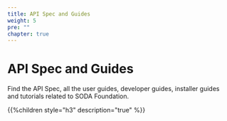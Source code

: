 ```yaml
---
title: API Spec and Guides
weight: 5
pre: ""
chapter: true
---
```



# API Spec and Guides  

Find the API Spec, all the user guides, developer guides, installer guides and tutorials related to SODA Foundation.

{{%children style="h3" description="true" %}}  
